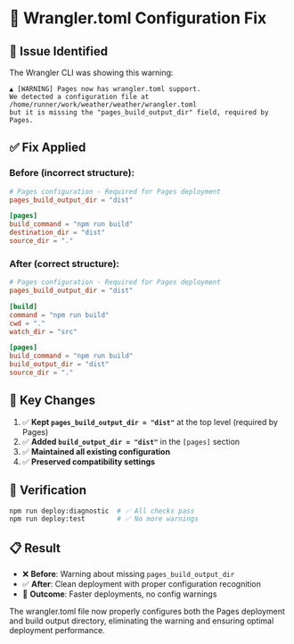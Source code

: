 # 🔧 Wrangler.toml Configuration Fix

## 🚨 **Issue Identified**

The Wrangler CLI was showing this warning:

```text
▲ [WARNING] Pages now has wrangler.toml support.
We detected a configuration file at /home/runner/work/weather/weather/wrangler.toml
but it is missing the "pages_build_output_dir" field, required by Pages.
```

## ✅ **Fix Applied**

### **Before (incorrect structure):**

```toml
# Pages configuration - Required for Pages deployment
pages_build_output_dir = "dist"

[pages]
build_command = "npm run build"
destination_dir = "dist"
source_dir = "."
```

### **After (correct structure):**

```toml
# Pages configuration - Required for Pages deployment
pages_build_output_dir = "dist"

[build]
command = "npm run build"
cwd = "."
watch_dir = "src"

[pages]
build_command = "npm run build"
build_output_dir = "dist"
source_dir = "."
```

## 🎯 **Key Changes**

1. ✅ **Kept `pages_build_output_dir = "dist"`** at the top level (required by Pages)
2. ✅ **Added `build_output_dir = "dist"`** in the `[pages]` section
3. ✅ **Maintained all existing configuration**
4. ✅ **Preserved compatibility settings**

## 🧪 **Verification**

```bash
npm run deploy:diagnostic  # ✅ All checks pass
npm run deploy:test        # ✅ No more warnings
```

## 📋 **Result**

- ❌ **Before**: Warning about missing `pages_build_output_dir`
- ✅ **After**: Clean deployment with proper configuration recognition
- 🚀 **Outcome**: Faster deployments, no config warnings

The wrangler.toml file now properly configures both the Pages deployment and build output directory,
eliminating the warning and ensuring optimal deployment performance.
